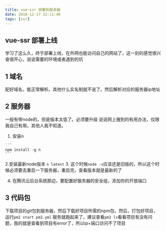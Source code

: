 ```yaml
---
title: vue-ssr 部署到服务器
date: 2018-12-17 22:11:40
tags: [ssr]
---
```


## vue-ssr 部署上线
 学习了这么久，终于部署上线，在外网也能访问自己的网站了，这一刻的感觉很兴奋很开心，说说需要的环境或者遇到的坑

## 1 域名
  配好域名，能正常解析。其他什么实名制就不说了。然后解析对应的服务器ip地址

## 2 服务器
 一般有带node的，但是版本太低了。必须要升级
 说说网上搜到的有用办法，仅限我自己有用，其他人我不知道。
  1. 安装n

    ```
    npm install -g n
    ```

  2.安装最新node版本
    ```
    n latest
    ```
  3. 这个时候`node -v`应该还是旧版的，所以这个时候必须要去重启一下服务器，重启完，查看版本就是最新的了

  4. 在腾讯云后台系统那边，要配置好服务器的安全组，添加你的开放端口
## 3 代码包
  下载项目的git包到服务器，然后下载好项目所需的npm包，然后，打包好项目，运行`pm2 start pm2.yml`
  服务就跑起来了，建议查看`pm2 ls`看看项目有没有问题，我的就是查看到项目有error了，所以ip+端口访问不了项目
